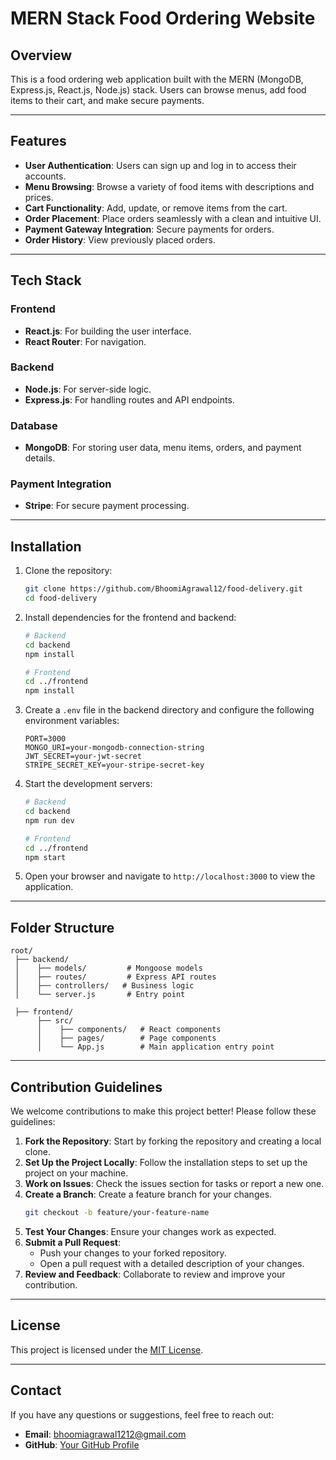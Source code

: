 # MERN Stack Food Ordering Website

## Overview

This is a food ordering web application built with the MERN (MongoDB, Express.js, React.js, Node.js) stack. Users can browse menus, add food items to their cart, and make secure payments.

---

## Features

- **User Authentication**: Users can sign up and log in to access their accounts.
- **Menu Browsing**: Browse a variety of food items with descriptions and prices.
- **Cart Functionality**: Add, update, or remove items from the cart.
- **Order Placement**: Place orders seamlessly with a clean and intuitive UI.
- **Payment Gateway Integration**: Secure payments for orders.
- **Order History**: View previously placed orders.

---

## Tech Stack

### Frontend
- **React.js**: For building the user interface.
- **React Router**: For navigation.

### Backend
- **Node.js**: For server-side logic.
- **Express.js**: For handling routes and API endpoints.

### Database
- **MongoDB**: For storing user data, menu items, orders, and payment details.

### Payment Integration
- **Stripe**: For secure payment processing.

---

## Installation

1. Clone the repository:
    ```bash
    git clone https://github.com/BhoomiAgrawal12/food-delivery.git
    cd food-delivery
    ```
2. Install dependencies for the frontend and backend:
    ```bash
    # Backend
    cd backend
    npm install

    # Frontend
    cd ../frontend
    npm install
    ```
3. Create a `.env` file in the backend directory and configure the following environment variables:
    ```env
    PORT=3000
    MONGO_URI=your-mongodb-connection-string
    JWT_SECRET=your-jwt-secret
    STRIPE_SECRET_KEY=your-stripe-secret-key
    ```
4. Start the development servers:
    ```bash
    # Backend
    cd backend
    npm run dev

    # Frontend
    cd ../frontend
    npm start
    ```
5. Open your browser and navigate to `http://localhost:3000` to view the application.

---

## Folder Structure

```
root/
 ├── backend/
 │    ├── models/         # Mongoose models
 │    ├── routes/         # Express API routes
 │    ├── controllers/   # Business logic
 │    └── server.js       # Entry point

 ├── frontend/
      ├── src/
      │    ├── components/   # React components
      │    ├── pages/        # Page components
      │    └── App.js        # Main application entry point
```

---

## Contribution Guidelines

We welcome contributions to make this project better! Please follow these guidelines:

1. **Fork the Repository**: Start by forking the repository and creating a local clone.
2. **Set Up the Project Locally**: Follow the installation steps to set up the project on your machine.
3. **Work on Issues**: Check the issues section for tasks or report a new one.
4. **Create a Branch**: Create a feature branch for your changes.
    ```bash
    git checkout -b feature/your-feature-name
    ```
5. **Test Your Changes**: Ensure your changes work as expected.
6. **Submit a Pull Request**:
    - Push your changes to your forked repository.
    - Open a pull request with a detailed description of your changes.
7. **Review and Feedback**: Collaborate to review and improve your contribution.

---

## License

This project is licensed under the [MIT License](LICENSE).

---

## Contact

If you have any questions or suggestions, feel free to reach out:
- **Email**: bhoomiagrawal1212@gmail.com
- **GitHub**: [Your GitHub Profile](https://github.com/BhoomiAgrawal12)

